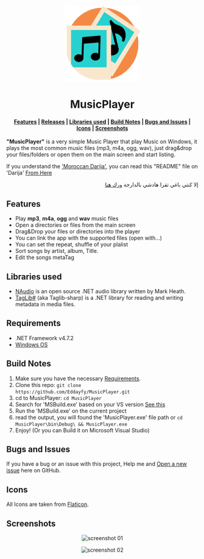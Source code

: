 <div align="center">
  <a href="https://github.com/Eddayfy/MusicPlayer">
	<img alt="Logo" width="200" heigth="200" src="./MusicPlayer/Resources/Logo.png" />
  </a>
  <h1>MusicPlayer</h1>
</div>
<div align="center">
  <h4>
    <a href="#Features">Features</a> |
    <a href="#Releases">Releases</a> |
    <a href="#Libraries-used">Libraries used</a> |
    <!-- <a href="#Requirements">Requirements</a> | -->
    <a href="#Build-Notes">Build Notes</a> |
    <a href="#Bugs-and-Issues">Bugs and Issues</a> |
    <a href="#Icons">Icons</a> |
    <a href="#Screenshots">Screenshots</a>
  </h4>
</div>

**"MusicPlayer"** is a very simple Music Player that play Music on Windows, it plays the most common music files (mp3, m4a, ogg, wav), just drag&drop your files/folders or open them on the main screen and start listing.

If you understand the ['Moroccan Darija'](https://en.wikipedia.org/wiki/Moroccan_Arabic), you can read this "README" file on 'Darija' [From Here](README_DARIJA.md)
<p align="right">
إلا كنتي باغي تقرا هادشي بالدارجة <a href="README_DARIJA.md">ورك هنا</a>
</p>

## Features
+ Play **mp3**, **m4a**, **ogg** and **wav** music files
+ Open a directories or files from the main screen
+ Drag&Drop your files or directories into the player
+ You can link the app with the supported files (open with...)
+ You can set the repeat, shuffle of your plalist
+ Sort songs by artist, album, Title.
+ Edit the songs metaTag

<!-- ## Releases
From time to time I'll build and publish a new pre-release which can be find here:

- [All](#)
- [---](#) -->

## Libraries used
- [NAudio](https://github.com/naudio/NAudio) is an open source .NET audio library written by Mark Heath.
- [TagLib#](https://github.com/mono/taglib-sharp) (aka Taglib-sharp) is a .NET library for reading and writing metadata in media files.

## Requirements
 - .NET Framework v4.7.2
 - [Windows OS](https://en.wikipedia.org/wiki/Microsoft_Windows)

## Build Notes
1. Make sure you have the necessary [Requirements](#Requirements).
2. Clone this repo:  `git clone https://github.com/Eddayfy/MusicPlayer.git`
3. cd to MusicPlayer: `cd MusicPlayer`
4. Search for 'MSBuild.exe' based on your VS version [See this](https://en.wikipedia.org/wiki/MSBuild#Versions)
5. Run the 'MSBuild.exe' on the current project
6. read the output, you will found the 'MusicPlayer.exe' file path or `cd MusicPlayer\bin\Debug\ && MusicPlayer.exe`
4. Enjoy! (Or you can Build it on Microsoft Visual Studio)

## Bugs and Issues
If you have a bug or an issue with this project, Help me and [Open a new issue](https://github.com/Eddayfy/MusicPlayer/issues) here on GitHub.

## Icons
All Icons are taken from [Flaticon](https://www.flaticon.com/).

## Screenshots
<div align="center">

![screenshot 01](#)  

![screenshot 02](#)  

</div>